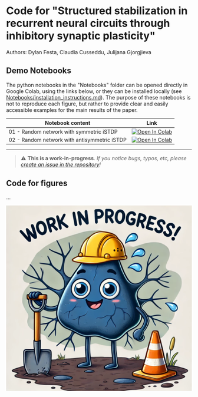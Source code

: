 # Code for "Structured stabilization in recurrent neural circuits through inhibitory synaptic plasticity"

Authors: Dylan Festa, Claudia Cusseddu, Julijana Gjorgjieva

## Demo Notebooks

The python notebooks in the "Notebooks" folder can be opened directly in Google Colab, using the links below, or they can be installed locally (see [Notebooks/installation_instructions.md](https://github.com/comp-neural-circuits/structured-stabilization-in-recurrent-neural-circuits/blob/main/Notebooks/installation_instructions.md)). The purpose of these notebooks is not to reproduce each figure, but rather to provide clear and easily accessible examples for the main results of the paper.

| Notebook content | Link |
| - | --- |
|01 - Random network with symmetric iSTDP | [![Open In Colab](https://colab.research.google.com/assets/colab-badge.svg)](https://colab.research.google.com/github/comp-neural-circuits/structured-stabilization-in-recurrent-neural-circuits/blob/main/Notebooks/01_random_network_symmetric.ipynb) |
|02 - Random network with antisymmetric iSTDP | [![Open In Colab](https://colab.research.google.com/assets/colab-badge.svg)](https://colab.research.google.com/github/comp-neural-circuits/structured-stabilization-in-recurrent-neural-circuits/blob/main/Notebooks/02_random_network_antisymmetric.ipynb) |

---

> :warning: **This is a work-in-progress**.  *If you notice bugs, typos, etc, please [create an issue in the repository](https://github.com/comp-neural-circuits/structured-stabilization-in-recurrent-neural-circuits/issues/new/choose)!*

## Code for figures

...

<img src="ImagesForReadme/work_in_progress.webp" alt="Work in progress!" width="600"/>
